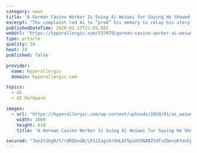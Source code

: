 ```yaml
---
category: news
title: "A German Casino Worker Is Suing Ai Weiwei for Saying He Showed a “Nazi Attitude”"
excerpt: "The complaint led Ai to “prod” his memory to relay his story: About a year ago, he played cards at the Berlin Casino in Potsdamer Platz. After playing, he approached a cashier’s window and laid his chips on the counter for redemption. The clerk behind the window, according to the artist, said in English, “You should say please,” while ..."
publishedDateTime: 2020-01-17T21:05:00Z
webUrl: "https://hyperallergic.com/537979/german-casino-worker-ai-weiwei/"
type: article
quality: 34
heat: 34
published: false

provider:
  name: Hyperallergic
  domain: hyperallergic.com

topics:
  - AI
  - AI Hardware

images:
  - url: "https://hyperallergic.com/wp-content/uploads/2020/01/ai_weiwei_1000.gif"
    width: 1000
    height: 618
    title: "A German Casino Worker Is Suing Ai Weiwei for Saying He Showed a “Nazi Attitude”"

secured: "7ee2t1bgR/f/r0RQbuG8/LFG1IagiOrSHLAfSpxUV5NABZtdFvZQe+aKYonCpamV0P8zS7IP8QPNPjla9VwKVYHlmfKY7X/zq3O33ON1Z2N6/kW/s79cKKGYhTysvD0ZcjZNOZ1jBCLEXaPFiKVTU/xTt842WsUJpZjxjzlkt1bTEv+Fg6DicBuYVd3KeX8Ulgo4Pe48CAjaCOg3ZbwbKx+R1B1kj2BSbs1VPceSwphv1/h9PxrS7ND64B4eGm1kMVln0yTDMViwAj2P7mC0ne5U0dAq6y5NepTAEsOkyNwx1LnBYURijK+vLbYJ33WybQJOoHNXCtJQnfUxXeHZPPY4VZHWfk7/tOvA+9E9jPFCqQhBw3pva4NtPb4ZkZMFxaHaMHoDTtWvLFnUU9MAzNOikIdFflKLeP/mxbpr9jXkSbFRRVDnRPYHm21oOnZal33hOgjmqtsIedt9eDIIwQ==;PnwOZuaDWWdoneEgcU5aag=="
---
```


